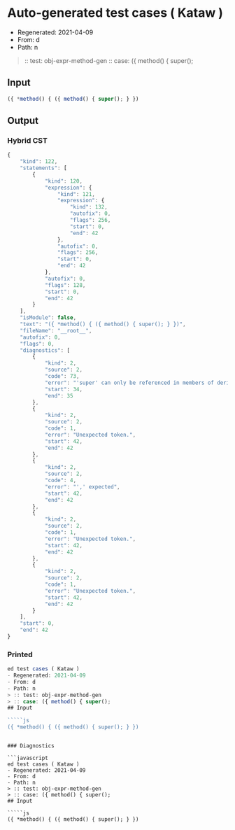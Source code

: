 # Auto-generated test cases ( Kataw )
- Regenerated: 2021-04-09
- From: d
- Path: n
> :: test: obj-expr-method-gen
> :: case: ({ method() { super();
## Input

`````js
({ *method() { ({ method() { super(); } })
`````

## Output

### Hybrid CST

```javascript
{
    "kind": 122,
    "statements": [
        {
            "kind": 120,
            "expression": {
                "kind": 121,
                "expression": {
                    "kind": 132,
                    "autofix": 0,
                    "flags": 256,
                    "start": 0,
                    "end": 42
                },
                "autofix": 0,
                "flags": 256,
                "start": 0,
                "end": 42
            },
            "autofix": 0,
            "flags": 128,
            "start": 0,
            "end": 42
        }
    ],
    "isModule": false,
    "text": "({ *method() { ({ method() { super(); } })",
    "fileName": "__root__",
    "autofix": 0,
    "flags": 0,
    "diagnostics": [
        {
            "kind": 2,
            "source": 2,
            "code": 73,
            "error": "'super' can only be referenced in members of derived classes or object literal expressions",
            "start": 34,
            "end": 35
        },
        {
            "kind": 2,
            "source": 2,
            "code": 1,
            "error": "Unexpected token.",
            "start": 42,
            "end": 42
        },
        {
            "kind": 2,
            "source": 2,
            "code": 4,
            "error": "',' expected",
            "start": 42,
            "end": 42
        },
        {
            "kind": 2,
            "source": 2,
            "code": 1,
            "error": "Unexpected token.",
            "start": 42,
            "end": 42
        },
        {
            "kind": 2,
            "source": 2,
            "code": 1,
            "error": "Unexpected token.",
            "start": 42,
            "end": 42
        }
    ],
    "start": 0,
    "end": 42
}
```

### Printed

```javascript
ed test cases ( Kataw )
- Regenerated: 2021-04-09
- From: d
- Path: n
> :: test: obj-expr-method-gen
> :: case: ({ method() { super();
## Input

`````js
({ *method() { ({ method() { super(); } })
`````
```

### Diagnostics

```javascript
ed test cases ( Kataw )
- Regenerated: 2021-04-09
- From: d
- Path: n
> :: test: obj-expr-method-gen
> :: case: ({ method() { super();
## Input

`````js
({ *method() { ({ method() { super(); } })
`````
```

